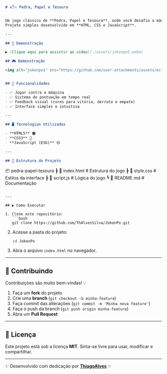 ```markdown
# ✊✋✌️ Pedra, Papel e Tesoura  


Um jogo clássico de **Pedra, Papel e Tesoura**, onde você desafia a máquina em rodadas divertidas.  
Projeto simples desenvolvido em **HTML, CSS e JavaScript**.  

---

## 🎥 Demonstração

▶️ [Clique aqui para assistir ao vídeo](./assets/jokenpo5.webm)

## 🎮 Demonstração  

<img alt="jokenpo1" src="https://github.com/user-attachments/assets/ec1d79c6-0fbd-4466-82f9-aa5993070315" />


## 🚀 Funcionalidades  

- ✅ Jogar contra a máquina  
- ✅ Sistema de pontuação em tempo real  
- ✅ Feedback visual (cores para vitória, derrota e empate)  
- ✅ Interface simples e intuitiva  

---

## 🖥️ Tecnologias Utilizadas  

- **HTML5** 🟠  
- **CSS3** 🔵  
- **JavaScript (ES6)** 🟡  

---

## 📂 Estrutura do Projeto  

```

📦 pedra-papel-tesoura
┣ 📜 index.html      # Estrutura do jogo
┣ 📜 style.css       # Estilos da interface
┣ 📜 script.js       # Lógica do jogo
┗ 📜 README.md       # Documentação

````

---

## ▶️ Como Executar  

1. Clone este repositório:  
   ```bash
   git clone https://github.com/ThAlvesSilva/JokenPo.git
````

2. Acesse a pasta do projeto:

   ```bash
   cd JokenPo
   ```
3. Abra o arquivo `index.html` no navegador.

---

## 🤝 Contribuindo

Contribuições são muito bem-vindas! 💡

1. Faça um **fork** do projeto
2. Crie uma **branch** (`git checkout -b minha-feature`)
3. Faça commit das alterações (`git commit -m 'Minha nova feature'`)
4. Faça o push da branch (`git push origin minha-feature`)
5. Abra um **Pull Request**

---

## 📜 Licença

Este projeto está sob a licença **MIT**.
Sinta-se livre para usar, modificar e compartilhar.

---

✨ Desenvolvido com dedicação por **[ThiagoAlves](https://github.com/ThAlvesSilva)** ✨


